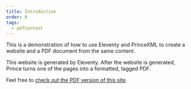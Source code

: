 ```yaml
---
title: Introduction
order: 0
tags:
  - pdfContent
---
```


This is a demonstration of how to use Eleventy and PrinceXML to create a website and a PDF document from the same content.

This website is generated by Eleventy. After the website is generated, Prince turns one of the pages into a formatted, tagged PDF.

<div class="hide-from-print">

Feel free to [check out the PDF version of this site](/pdf.pdf).

</div>
